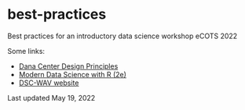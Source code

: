 # best-practices
Best practices for an introductory data science workshop eCOTS 2022

Some links:

- [Dana Center Design Principles](https://www.utdanacenter.org/sites/default/files/2021-05/data_science_course_framework_2021_final.pdf)
- [Modern Data Science with R (2e)](https://mdsr-book.github.io/mdsr2e)
- [DSC-WAV website](https://dsc-wav.github.io/www)

Last updated May 19, 2022

